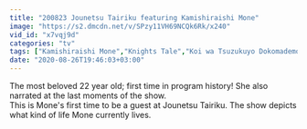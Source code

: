 ```yaml
---
title: "200823 Jounetsu Tairiku featuring Kamishiraishi Mone"
image: "https://s2.dmcdn.net/v/SPzy11VH69NCQk6Rk/x240"
vid_id: "x7vqj9d"
categories: "tv"
tags: ["Kamishiraishi Mone","Knights Tale","Koi wa Tsuzukuyo Dokomademo"]
date: "2020-08-26T19:46:03+03:00"
---
```

The most beloved 22 year old; first time in program history! She also narrated at the last moments of the show.  <br>This is Mone's first time to be a guest at Jounetsu Tairiku. The show depicts what kind of life Mone currently lives.
